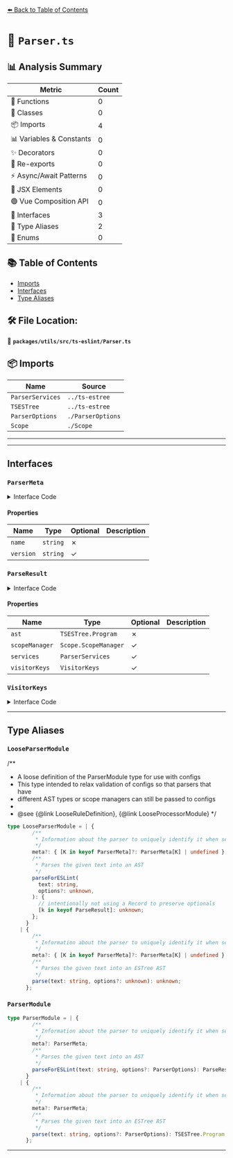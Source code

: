 [⬅️ Back to Table of Contents](../../../../index.md)

# 📄 `Parser.ts`

## 📊 Analysis Summary

| Metric | Count |
|--------|-------|
| 🔧 Functions | 0 |
| 🧱 Classes | 0 |
| 📦 Imports | 4 |
| 📊 Variables & Constants | 0 |
| ✨ Decorators | 0 |
| 🔄 Re-exports | 0 |
| ⚡ Async/Await Patterns | 0 |
| 💠 JSX Elements | 0 |
| 🟢 Vue Composition API | 0 |
| 📐 Interfaces | 3 |
| 📑 Type Aliases | 2 |
| 🎯 Enums | 0 |

## 📚 Table of Contents

- [Imports](#imports)
- [Interfaces](#interfaces)
- [Type Aliases](#type-aliases)

## 🛠️ File Location:
📂 **`packages/utils/src/ts-eslint/Parser.ts`**

## 📦 Imports

| Name | Source |
|------|--------|
| `ParserServices` | `../ts-estree` |
| `TSESTree` | `../ts-estree` |
| `ParserOptions` | `./ParserOptions` |
| `Scope` | `./Scope` |


---


---

## Interfaces

### `ParserMeta`

<details><summary>Interface Code</summary>

```ts
export interface ParserMeta {
    /**
     * The unique name of the parser.
     */
    name: string;
    /**
     * The a string identifying the version of the parser.
     */
    version?: string;
  }
```
</details>

#### Properties

| Name | Type | Optional | Description |
|------|------|----------|-------------|
| `name` | `string` | ✗ |  |
| `version` | `string` | ✓ |  |

### `ParseResult`

<details><summary>Interface Code</summary>

```ts
export interface ParseResult {
    /**
     * The ESTree AST
     */
    ast: TSESTree.Program;
    /**
     * A `ScopeManager` object.
     * Custom parsers can use customized scope analysis for experimental/enhancement syntaxes.
     * The default is the `ScopeManager` object which is created by `eslint-scope`.
     */
    scopeManager?: Scope.ScopeManager;
    /**
     * Any parser-dependent services (such as type checkers for nodes).
     * The value of the services property is available to rules as `context.sourceCode.parserServices`.
     * The default is an empty object.
     */
    services?: ParserServices;
    /**
     * An object to customize AST traversal.
     * The keys of the object are the type of AST nodes.
     * Each value is an array of the property names which should be traversed.
     * The default is `KEYS` of `eslint-visitor-keys`.
     */
    visitorKeys?: VisitorKeys;
  }
```
</details>

#### Properties

| Name | Type | Optional | Description |
|------|------|----------|-------------|
| `ast` | `TSESTree.Program` | ✗ |  |
| `scopeManager` | `Scope.ScopeManager` | ✓ |  |
| `services` | `ParserServices` | ✓ |  |
| `visitorKeys` | `VisitorKeys` | ✓ |  |

### `VisitorKeys`

<details><summary>Interface Code</summary>

```ts
export interface VisitorKeys {
    [nodeType: string]: readonly string[];
  }
```
</details>


---

## Type Aliases

### `LooseParserModule`

/**
   * A loose definition of the ParserModule type for use with configs
   * This type intended to relax validation of configs so that parsers that have
   * different AST types or scope managers can still be passed to configs
   *
   * @see {@link LooseRuleDefinition}, {@link LooseProcessorModule}
   */

```ts
type LooseParserModule = | {
        /**
         * Information about the parser to uniquely identify it when serializing.
         */
        meta?: { [K in keyof ParserMeta]?: ParserMeta[K] | undefined };
        /**
         * Parses the given text into an AST
         */
        parseForESLint(
          text: string,
          options?: unknown,
        ): {
          // intentionally not using a Record to preserve optionals
          [k in keyof ParseResult]: unknown;
        };
      }
    | {
        /**
         * Information about the parser to uniquely identify it when serializing.
         */
        meta?: { [K in keyof ParserMeta]?: ParserMeta[K] | undefined };
        /**
         * Parses the given text into an ESTree AST
         */
        parse(text: string, options?: unknown): unknown;
      };
```

### `ParserModule`

```ts
type ParserModule = | {
        /**
         * Information about the parser to uniquely identify it when serializing.
         */
        meta?: ParserMeta;
        /**
         * Parses the given text into an AST
         */
        parseForESLint(text: string, options?: ParserOptions): ParseResult;
      }
    | {
        /**
         * Information about the parser to uniquely identify it when serializing.
         */
        meta?: ParserMeta;
        /**
         * Parses the given text into an ESTree AST
         */
        parse(text: string, options?: ParserOptions): TSESTree.Program;
      };
```


---